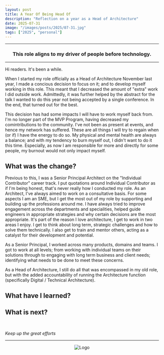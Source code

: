 ```yaml
---
layout: post
title: A Year Of Being Head Of
description: "Reflection on a year as a Head of Architecture"
date: 2025-07-31
image: "/images/posts/2025/07-31.jpg"
tags: ["2025", "personal"]
---
```


---

<center>
<h3> This role aligns to my driver of people before technology. </h3>
</center>

---

Hi readers. It's been a while.

When I started my role officially as a Head of Architecture November last year, I made a concious decision to focus on it; and to develop myself working in this role. This meant that I decreased the amount of "extra" work I did outside work. Admittedly, it was further helped by the abstract for the talk I wanted to do this year not being accepted by a single conference. In the end, that turned out for the best.

This decision has had some impacts I will have to work myself back from. I'm no longer part of the MVP Program, having decreased my comintributions to the community. I've not been as present at events, and hence my network has suffered. These are all things I will try to regain when (or if) I have the energy to do so. My physical and mental health are always a balance; and with my tendency to burn myself out, I didn't want to do it this time. Especially, as now I am responsible for more and directly for some people, my burnout would not only impact myself.

## What was the change?

Previous to this, I was a Senior Principal Architect on the "Individual Contributor" career track. I put quotations around Individual Contributor as if I'm being honest, that's never really how I conducted my role. As an Architect, I've always aimed to work on a consultative basis. For some aspects I am an SME, but I get the most out of my role by supporting and building up the professions around me. I have always tried to improve engagement across the departments and specialities, helped guide engineers in appropriate strategies and why certain decisions are the most appropriate. It's part of the reason I love architecture, I get to work in two areas I enjoy. I get to think about long term, strategic challenges and how to solve them technically. I also get to train and mentor others, acting as a catalyst for their development and potential.

As a Senior Principal, I worked across many products, domains and teams. I got to work at all levels; from working with individual teams on their solutions through to engaging with long term business and client needs; identifying what needs to be done to meet these concerns.

As a Head of Architecture, I still do all that was encompassed in my old role, but with the added accountability of running the Architecture function (specifically Digital / Technical Architecture).

## What have I learned?

## What is next?



<br/>

_Keep up the great efforts_

---

<div style="text-align:center" markdown="1">
<img src="{{site.baseurl}}/images/logo.png" alt="Logo">
</div>
